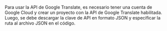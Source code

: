Para usar la API de Google Translate, es necesario tener una cuenta de Google Cloud y crear un proyecto con la API de Google Translate habilitada. Luego, se debe descargar la clave de API en formato JSON y especificar la ruta al archivo JSON en el código.
